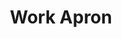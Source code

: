 ---
layout: piece
colection_name: paintings
title: Work Apron
id: work-apron
media: Acrylic
dimensions: 14" x 17"
description: Painted with popsicle sticks on board.
price: $200
create_date: 2015
---
